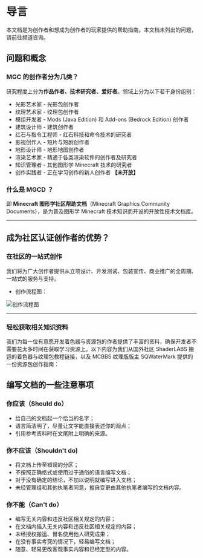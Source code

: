 # 导言

本文档是为创作者和想成为创作者的玩家提供的帮助指南。本文档未列出的问题，请前往频道咨询。

## 问题和概念

### MGC 的创作者分为几类？

研究程度上分为**作品作者、技术研究者、爱好者**。领域上分为以下若干身份组别：

- 光影艺术家 - 光影包创作者
- 纹理艺术家 - 纹理包创作者
- 模组开发者 - Mods (Java Edition) 和 Add-ons (Bedrock Edition) 创作者
- 建筑设计师 - 建筑创作者
- 红石与指令工程师 - 红石科技和命令技术的研究者
- 影视创作人 - 短片与短剧创作者
- 地形设计师 - 地形地图创作者
- 渲染艺术家 - 精通于各类渲染软件的创作者及研究者
- 知识管理者 - 其他图形学 Minecraft 技术的研究者
- 创作实践者 - 正在学习创作的新人创作者 **【未开放】**

### 什么是 MGCD ？

即 **Minecraft 图形学社区帮助文档**（Minecraft Graphics Community Documents），是为普及图形学 Minecraft 技术知识而开设的开放性技术文档库。

---

## 成为社区认证创作者的优势？

### 在社区的一站式创作

我们将为广大创作者提供从立项设计、开发测试、包装宣传、商业推广的全周期、一站式的服务与支持。

- 创作流程图：

![创作流程图](https://github.com/MineGraphCN/ImageLib/blob/main/MGCD/images/creator/yuque_mind.jpeg "创作流程图")

---

### 轻松获取相关知识资料

我们为每一位有意愿开发着色器与资源包的作者提供了丰富的资料，确保开发者不需要花太多时间在获取学习资源上。以下内容为我们从国外社区 ShaderLABS 搬运的着色器与纹理包教程链接，以及 MCBBS 纹理版版主 SQWaterMark 提供的一份资源包创作指南：

## 编写文档的一些注意事项

### 你应该（Should do）

- 给自己的文档起一个恰当的名字；
- 语言简洁明了，尽量让文字能直接表述你的观点；
- 引用参考资料时在文尾附上明确的来源。

### 你不应该（Shouldn't do)

- 将文档上传至错误的分区；
- 不按照正确格式或使用过于通俗的语言编写文档；
- 对于没有确定的结论，不加以说明就编写进入文档；
- 未经管理组和其他执笔者同意，擅自变更由其他执笔者编写的文档内容。

### 你不能（Can't do）

- 编写无关内容和违反社区相关规定的内容；
- 在文档内插入无关内容和违反社区相关规定的内容；
- 未经授权搬运、冒名使用他人研究成果；
- 在没有事实考究的情况下，轻易编写文档；
- 随意、轻易更改客观事实内容和已经定型的内容。
